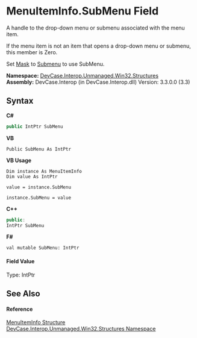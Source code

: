# MenuItemInfo.SubMenu Field
 

A handle to the drop-down menu or submenu associated with the menu item. 

 If the menu item is not an item that opens a drop-down menu or submenu, this member is Zero. 

 Set <a href="F_DevCase_Interop_Unmanaged_Win32_Structures_MenuItemInfo_Mask">Mask</a> to <a href="T_DevCase_Interop_Unmanaged_Win32_Enums_MenuItemMask">Submenu</a> to use SubMenu.

**Namespace:**&nbsp;<a href="N_DevCase_Interop_Unmanaged_Win32_Structures">DevCase.Interop.Unmanaged.Win32.Structures</a><br />**Assembly:**&nbsp;DevCase.Interop (in DevCase.Interop.dll) Version: 3.3.0.0 (3.3)

## Syntax

**C#**<br />
``` C#
public IntPtr SubMenu
```

**VB**<br />
``` VB
Public SubMenu As IntPtr
```

**VB Usage**<br />
``` VB Usage
Dim instance As MenuItemInfo
Dim value As IntPtr

value = instance.SubMenu

instance.SubMenu = value
```

**C++**<br />
``` C++
public:
IntPtr SubMenu
```

**F#**<br />
``` F#
val mutable SubMenu: IntPtr
```


#### Field Value
Type: IntPtr

## See Also


#### Reference
<a href="T_DevCase_Interop_Unmanaged_Win32_Structures_MenuItemInfo">MenuItemInfo Structure</a><br /><a href="N_DevCase_Interop_Unmanaged_Win32_Structures">DevCase.Interop.Unmanaged.Win32.Structures Namespace</a><br />